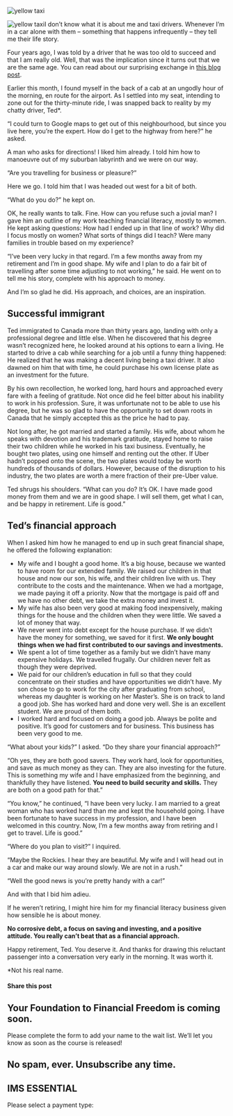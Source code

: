 ![yellow taxi](https://yourfinanciallaunchpad.com/wp-content/uploads/elementor/thumbs/taxi-jordan-andrews-415989-unsplash-qdc6crp5rpm0nhkoedao3cjvtinp6cfqlffsh68byg.jpg "taxi-jordan-andrews-415989-unsplash")

![yellow taxi](http://yflmainprod.wpengine.com/wp-content/uploads/2018/05/taxi-jordan-andrews-415989-unsplash-244x300.jpg)I don’t know what it is about me and taxi drivers. Whenever I’m in a car alone with them – something that happens infrequently – they tell me their life story.

Four years ago, I was told by a driver that he was too old to succeed and that I am really old. Well, that was the implication since it turns out that we are the same age. You can read about our surprising exchange in [this blog post](https://yflmainprod.wpengine.com/2014/11/are-you-too-old-to-succeed/).

Earlier this month, I found myself in the back of a cab at an ungodly hour of the morning, en route for the airport. As I settled into my seat, intending to zone out for the thirty-minute ride, I was snapped back to reality by my chatty driver, Ted\*.

“I could turn to Google maps to get out of this neighbourhood, but since you live here, you’re the expert. How do I get to the highway from here?” he asked.

A man who asks for directions! I liked him already. I told him how to manoeuvre out of my suburban labyrinth and we were on our way.

“Are you travelling for business or pleasure?”

Here we go. I told him that I was headed out west for a bit of both.

“What do you do?” he kept on.

OK, he really wants to talk. Fine. How can you refuse such a jovial man? I gave him an outline of my work teaching financial literacy, mostly to women. He kept asking questions: How had I ended up in that line of work? Why did I focus mostly on women? What sorts of things did I teach? Were many families in trouble based on my experience?

“I’ve been very lucky in that regard. I’m a few months away from my retirement and I’m in good shape. My wife and I plan to do a fair bit of travelling after some time adjusting to not working,” he said. He went on to tell me his story, complete with his approach to money.

And I’m so glad he did. His approach, and choices, are an inspiration.

## Successful immigrant

Ted immigrated to Canada more than thirty years ago, landing with only a professional degree and little else. When he discovered that his degree wasn’t recognized here, he looked around at his options to earn a living. He started to drive a cab while searching for a job until a funny thing happened: He realized that he was making a decent living being a taxi driver. It also dawned on him that with time, he could purchase his own license plate as an investment for the future.

By his own recollection, he worked long, hard hours and approached every fare with a feeling of gratitude. Not once did he feel bitter about his inability to work in his profession. Sure, it was unfortunate not to be able to use his degree, but he was so glad to have the opportunity to set down roots in Canada that he simply accepted this as the price he had to pay.

Not long after, he got married and started a family. His wife, about whom he speaks with devotion and his trademark gratitude, stayed home to raise their two children while he worked in his taxi business. Eventually, he bought two plates, using one himself and renting out the other. If Uber hadn’t popped onto the scene, the two plates would today be worth hundreds of thousands of dollars. However, because of the disruption to his industry, the two plates are worth a mere fraction of their pre-Uber value.

Ted shrugs his shoulders. “What can you do? It’s OK. I have made good money from them and we are in good shape. I will sell them, get what I can, and be happy in retirement. Life is good.”

## Ted’s financial approach

When I asked him how he managed to end up in such great financial shape, he offered the following explanation:

- My wife and I bought a good home. It’s a big house, because we wanted to have room for our extended family. We raised our children in that house and now our son, his wife, and their children live with us. They contribute to the costs and the maintenance. When we had a mortgage, we made paying it off a priority. Now that the mortgage is paid off and we have no other debt, we take the extra money and invest it.
- My wife has also been very good at making food inexpensively, making things for the house and the children when they were little. We saved a lot of money that way.
- We never went into debt except for the house purchase. If we didn’t have the money for something, we saved for it first. **We only bought things when we had first contributed to our savings and investments.**
- We spent a lot of time together as a family but we didn’t have many expensive holidays. We travelled frugally. Our children never felt as though they were deprived.
- We paid for our children’s education in full so that they could concentrate on their studies and have opportunities we didn’t have. My son chose to go to work for the city after graduating from school, whereas my daughter is working on her Master’s. She is on track to land a good job. She has worked hard and done very well. She is an excellent student. We are proud of them both.
- I worked hard and focused on doing a good job. Always be polite and positive. It’s good for customers and for business. This business has been very good to me.

“What about your kids?” I asked. “Do they share your financial approach?”

“Oh yes, they are both good savers. They work hard, look for opportunities, and save as much money as they can. They are also investing for the future. This is something my wife and I have emphasized from the beginning, and thankfully they have listened. **You need to build security and skills.** They are both on a good path for that.”

“You know,” he continued, “I have been very lucky. I am married to a great woman who has worked hard than me and kept the household going. I have been fortunate to have success in my profession, and I have been welcomed in this country. Now, I’m a few months away from retiring and I get to travel. Life is good.”

“Where do you plan to visit?” I inquired.

“Maybe the Rockies. I hear they are beautiful. My wife and I will head out in a car and make our way around slowly. We are not in a rush.”

“Well the good news is you’re pretty handy with a car!”

And with that I bid him adieu.

If he weren’t retiring, I might hire him for my financial literacy business given how sensible he is about money.

**No corrosive debt, a focus on saving and investing, and a positive attitude. You really can’t beat that as a financial approach.**

Happy retirement, Ted. You deserve it. And thanks for drawing this reluctant passenger into a conversation very early in the morning. It was worth it.

\*Not his real name.

#### Share this post

## Your Foundation to Financial Freedom is coming soon.

Please complete the form to add your name to the wait list. We’ll let you know as soon as the course is released!

## No spam, ever. Unsubscribe any time.

## IMS ESSENTIAL

Please select a payment type: